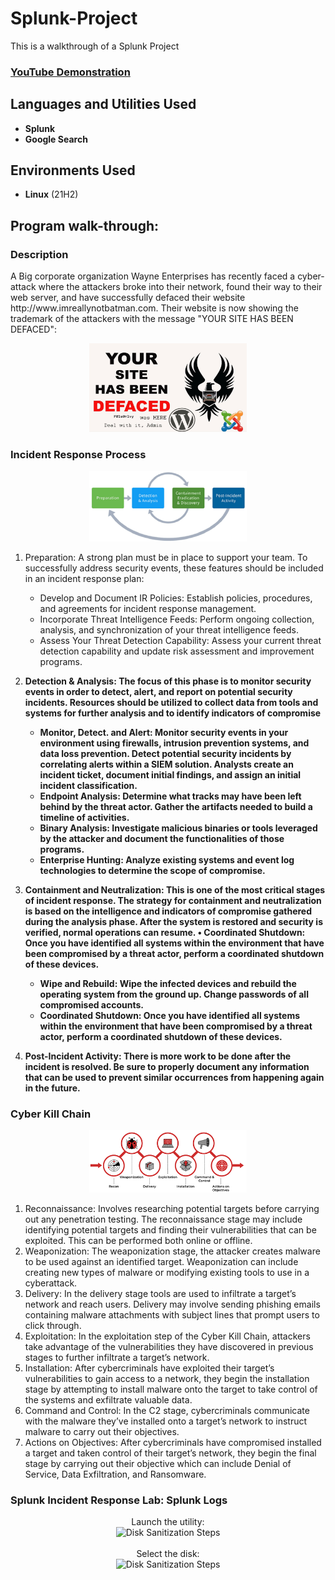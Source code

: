 # Splunk-Project
This is a walkthrough of a Splunk Project

 ### [YouTube Demonstration](https://youtu.be/7eJexJVCqJo)

<h2>Languages and Utilities Used</h2>

- <b>Splunk</b> 
- <b>Google Search</b>

<h2>Environments Used </h2>

- <b>Linux</b> (21H2)

<h2>Program walk-through:</h2>

<h3>Description</h3>
A Big corporate organization Wayne Enterprises has recently faced a cyber-attack where the attackers broke into their network, found their way to their web server, and have successfully defaced their website http://www.imreallynotbatman.com. Their website is now showing the trademark of the attackers with the message "YOUR SITE HAS BEEN DEFACED":
<br />

<p align="center">
<img src="https://github.com/gitahn11/Splunk-Project/blob/main/Uploads/1.png" height="50%" width="50%" alt="Disk Sanitization Steps"/>
  </p>

<h3> Incident Response Process </h3>
<p align="center">
<img src="https://github.com/gitahn11/Splunk-Project/blob/main/Uploads/Picture2.png" height="50%" width="50%" alt="Disk Sanitization Steps"/>
  </p>
<ol> 
  <li> Preparation: A strong plan must be in place to support your team. To successfully address security events, these features should be included in an incident response plan: </li>
  <ul>
    <li> Develop and Document IR Policies: Establish policies, procedures, and agreements for incident response management. </li>
    <li> Incorporate Threat Intelligence Feeds: Perform ongoing collection, analysis, and synchronization of your threat intelligence feeds. </li>
    <li> Assess Your Threat Detection Capability: Assess your current threat detection capability and update risk assessment and improvement programs. </li>
  </ul> 
 
  <b> <li> Detection & Analysis: The focus of this phase is to monitor security events in order to detect, alert, and report on potential security incidents. Resources should be utilized to collect data from tools and systems for further analysis and to identify indicators of compromise </li>
  <ul>
    <li> Monitor, Detect. and Alert: Monitor security events in your environment using firewalls, intrusion prevention systems, and data loss prevention. Detect potential security incidents by correlating alerts within a SIEM solution. Analysts create an incident ticket, document initial findings, and assign an initial incident classification. </li>
    <li> Endpoint Analysis: Determine what tracks may have been left behind by the threat actor. Gather the artifacts needed to build a timeline of activities. </li>
    <li> Binary Analysis: Investigate malicious binaries or tools leveraged by the attacker and document the functionalities of those programs. </li>
    <li> Enterprise Hunting: Analyze existing systems and event log technologies to determine the scope of compromise. </li>
  </ul>
      </b>
  
  <b> <li> Containment and Neutralization: This is one of the most critical stages of incident response. The strategy for containment and neutralization is based on the intelligence and indicators of compromise gathered during the analysis phase. After the system is restored and security is verified, normal operations can resume.
•	Coordinated Shutdown: Once you have identified all systems within the environment that have been compromised by a threat actor, perform a coordinated shutdown of these devices. </li>
  <ul>
    <li> Wipe and Rebuild: Wipe the infected devices and rebuild the operating system from the ground up. Change passwords of all compromised accounts. </li>
    <li> Coordinated Shutdown: Once you have identified all systems within the environment that have been compromised by a threat actor, perform a coordinated shutdown of these devices.  </li>
  </ul>
  </b>
  
  <b> <li> Post-Incident Activity: There is more work to be done after the incident is resolved. Be sure to properly document any information that can be used to prevent similar occurrences from happening again in the future. </li>
  </b>
</ol> 


<h3> Cyber Kill Chain </h3>
<p align="center">
<img src="https://github.com/gitahn11/Splunk-Project/blob/main/Uploads/Picture3.png" height="50%" width="50%" alt="Disk Sanitization Steps"/>
  </p>
<ol> 
  <li> Reconnaissance: Involves researching potential targets before carrying out any penetration testing. The reconnaissance stage may include identifying potential targets and finding their vulnerabilities that can be exploited. This can be performed both online or offline.  </li>
  <li> Weaponization: The weaponization stage, the attacker creates malware to be used against an identified target. Weaponization can include creating new types of malware or modifying existing tools to use in a cyberattack.  </li>
  <li> Delivery: In the delivery stage tools are used to infiltrate a target’s network and reach users. Delivery may involve sending phishing emails containing malware attachments with subject lines that prompt users to click through.  </li>
  <li> Exploitation: In the exploitation step of the Cyber Kill Chain, attackers take advantage of the vulnerabilities they have discovered in previous stages to further infiltrate a target’s network. </li>
  <li> Installation: After cybercriminals have exploited their target’s vulnerabilities to gain access to a network, they begin the installation stage by attempting to install malware onto the target to take control of the systems and exfiltrate valuable data.</li>
  <li> Command and Control: In the C2 stage, cybercriminals communicate with the malware they’ve installed onto a target’s network to instruct malware to carry out their objectives. </li>
  <li> Actions on Objectives: After cybercriminals have compromised installed a target and taken control of their target’s network, they begin the final stage by carrying out their objective which can include Denial of Service, Data Exfiltration, and Ransomware. </li>
</ol> 



<h3> Splunk Incident Response Lab: Splunk Logs </h3>

<p align="center">
Launch the utility: <br/>
<img src="https://i.imgur.com/62TgaWL.png" height="80%" width="80%" alt="Disk Sanitization Steps"/>
<br />
<br />
Select the disk:  <br/>
<img src="https://i.imgur.com/tcTyMUE.png" height="80%" width="80%" alt="Disk Sanitization Steps"/>
<br />
</p>

<!--
 ```diff
- text in red
+ text in green
! text in orange
# text in gray
@@ text in purple (and bold)@@
```
--!>
